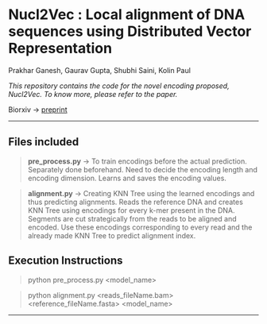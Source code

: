 # Nucl2Vec : Local alignment of DNA sequences using Distributed Vector Representation
Prakhar Ganesh, Gaurav Gupta, Shubhi Saini, Kolin Paul

*This repository contains the code for the novel encoding proposed, Nucl2Vec. To know more, please refer to the paper.*

Biorxiv -> [preprint](https://www.biorxiv.org/content/early/2018/08/29/401851)

----


## Files included
> **pre_process.py** -> To train encodings before the actual prediction. Separately done beforehand. Need to decide the encoding length and encoding dimension. Learns and saves the encoding values.

> **alignment.py** -> Creating KNN Tree using the learned encodings and thus predicting alignments. Reads the reference DNA and creates KNN Tree using encodings for every k-mer present in the DNA. Segments are cut strategically from the reads to be aligned and encoded. Use these encodings corresponding to every read and the already made KNN Tree to predict alignment index.


## Execution Instructions
> python pre_process.py <model_name>

> python alignment.py <reads_fileName.bam> <reference_fileName.fasta> <model_name>


----

